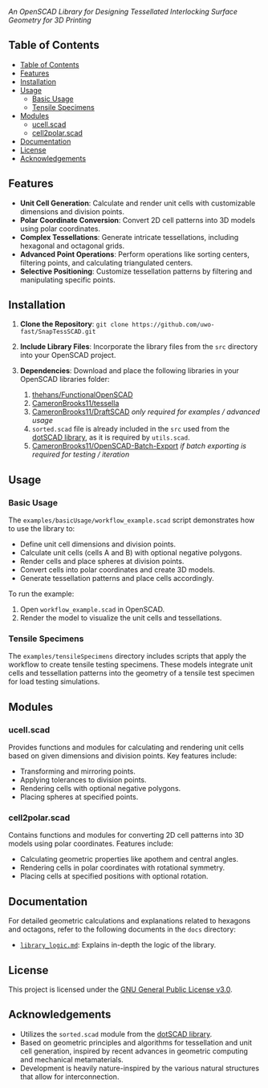 _An OpenSCAD Library for Designing Tessellated Interlocking Surface Geometry for 3D Printing_

## Table of Contents

- [Table of Contents](#table-of-contents)
- [Features](#features)
- [Installation](#installation)
- [Usage](#usage)
  - [Basic Usage](#basic-usage)
  - [Tensile Specimens](#tensile-specimens)
- [Modules](#modules)
  - [ucell.scad](#ucellscad)
  - [cell2polar.scad](#cell2polarscad)
- [Documentation](#documentation)
- [License](#license)
- [Acknowledgements](#acknowledgements)

## Features

- **Unit Cell Generation**: Calculate and render unit cells with customizable dimensions and division points.
- **Polar Coordinate Conversion**: Convert 2D cell patterns into 3D models using polar coordinates.
- **Complex Tessellations**: Generate intricate tessellations, including hexagonal and octagonal grids.
- **Advanced Point Operations**: Perform operations like sorting centers, filtering points, and calculating triangulated centers.
- **Selective Positioning**: Customize tessellation patterns by filtering and manipulating specific points.

## Installation

1. **Clone the Repository**:
   `git clone https://github.com/uwo-fast/SnapTessSCAD.git`

2. **Include Library Files**: Incorporate the library files from the `src` directory into your OpenSCAD project.

3. **Dependencies**: Download and place the following libraries in your OpenSCAD libraries folder:
   1. [thehans/FunctionalOpenSCAD](https://github.com/thehans/FunctionalOpenSCAD)
   2. [CameronBrooks11/tessella](https://github.com/CameronBrooks11/Tessella)
   3. [CameronBrooks11/DraftSCAD](https://github.com/CameronBrooks11/DraftSCAD) _only required for examples / advanced usage_
   4. `sorted.scad` file is already included in the `src` used from the [dotSCAD library](https://github.com/JustinSDK/dotSCAD), as it is required by `utils.scad`.
   5. [CameronBrooks11/OpenSCAD-Batch-Export](https://github.com/CameronBrooks11/OpenSCAD-Batch-Export) _if batch exporting is required for testing / iteration_

## Usage

### Basic Usage

The `examples/basicUsage/workflow_example.scad` script demonstrates how to use the library to:

- Define unit cell dimensions and division points.
- Calculate unit cells (cells A and B) with optional negative polygons.
- Render cells and place spheres at division points.
- Convert cells into polar coordinates and create 3D models.
- Generate tessellation patterns and place cells accordingly.

To run the example:

1. Open `workflow_example.scad` in OpenSCAD.
2. Render the model to visualize the unit cells and tessellations.

### Tensile Specimens

The `examples/tensileSpecimens` directory includes scripts that apply the workflow to create tensile testing specimens. These models integrate unit cells and tessellation patterns into the geometry of a tensile test specimen for load testing simulations.

## Modules

### ucell.scad

Provides functions and modules for calculating and rendering unit cells based on given dimensions and division points. Key features include:

- Transforming and mirroring points.
- Applying tolerances to division points.
- Rendering cells with optional negative polygons.
- Placing spheres at specified points.

### cell2polar.scad

Contains functions and modules for converting 2D cell patterns into 3D models using polar coordinates. Features include:

- Calculating geometric properties like apothem and central angles.
- Rendering cells in polar coordinates with rotational symmetry.
- Placing cells at specified positions with optional rotation.

## Documentation

For detailed geometric calculations and explanations related to hexagons and octagons, refer to the following documents in the `docs` directory:

- [`library_logic.md`](docs/library_logic.md): Explains in-depth the logic of the library.

## License

This project is licensed under the [GNU General Public License v3.0](LICENSE).

## Acknowledgements

- Utilizes the `sorted.scad` module from the [dotSCAD library](https://github.com/bjnortier/dotSCAD).
- Based on geometric principles and algorithms for tessellation and unit cell generation, inspired by recent advances in geometric computing and mechanical metamaterials.
- Development is heavily nature-inspired by the various natural structures that allow for interconnection.
